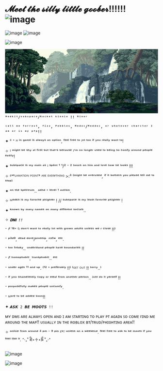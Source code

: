 
# 𝓜𝓮𝓮𝓽 𝓽𝓱𝓮 𝓼𝓲𝓵𝓵𝔂 𝓵𝓲𝓽𝓽𝓵𝓮 𝓰𝓸𝓸𝓫𝓮𝓻!!!!!! ![image](https://i.pinimg.com/originals/c7/84/48/c78448958c552252aa6d69a7810cf706.jpg)

![image](https://media.discordapp.net/attachments/697910542660010086/1017799719247945758/8895C8C3-45A5-4EDC-A93F-2F1E3E5DC517.gif?ex=6778991a&is=6777479a&hm=a073af6267b2bcbfaf455c3eb27a727bc188922e4284f7c4c0fd0f804e2aeed7&)
![image](https://media1.tenor.com/m/V7NINz2cDSsAAAAd/shuriken-shuriken-phighting.gif)

![image](https://media1.tenor.com/m/y68ezLrq4qcAAAAd/phighting-shuriken.gif)

![image](https://raw.githubusercontent.com/D3Ext/aesthetic-wallpapers/main/images/waterfall.gif)
**`ᴹᵉᵈᵏⁱᵗ/ˢᵘᵇˢᵖᵃᶜᵉ/ᴿᵒᶜᵏᵉᵗ ᵏⁱⁿⁿⁱᵉ !! ᴹⁱⁿᵒʳ`**

**`ᶜᵃˡˡ ᵐᵉ ᶠᵒʳʳᵉˢᵗ, ᶠⁱᶻᶻ, ᴾᵉᵇᵇˡᵉˢ, ᴹᵉᵈᵒᶜ/ᴹᵉᵈᵈᵒᶜ, ᵒʳ ʷʰᵃᵗᵉᵛᵉʳ ᶜʰᵃʳᶜᵗᵉʳ ᴵ ᵃᵐ ᵒʳ ⁱˢ ᵐʸ ᵖᶠᵖ!!`**

✦ ᶜ ⁺ ᴴ ⁱⁿ ᵍᵃᵐᵉ ⁱˢ ᵃˡʷᵃʸˢ ᵃⁿ ᵒᵖᵗⁱᵒⁿ, ᶠᵉᵉˡ ᶠʳᵉᵉ ᵗᵒ ᴵⁿᵗ ᵗᵒᵒ ⁱᶠ ʸᵒᵘ ʳᵉᵃˡˡʸ ʷᵃⁿᵗ ᵗᵒ!

✧ ᴵ ᵐⁱᵍʰᵗ ᵇᵉ ˢʰʸ ᵃᵗ ᶠⁱʳˢᵗ ᵇᵘᵗ ᵗʰᵃᵗ'ˢ ᵇᵉᶜᵃᵘˢᵉ ᴵ'ᵐ ⁿᵒ ˡᵒⁿᵍᵉʳ ᵘˢᵉᵈ ᵗᵒ ᵇᵉⁱⁿᵍ ˢᵒ ᶜᵒᵐᶠʸ ᵃʳᵒᵘⁿᵈ ᵖᵉᵒᵖˡᵉ ᵉᵃˢⁱˡʸ!

✦ ˢᵘᵇˢᵖᵃᶜᵉ ⁱˢ ᵐʸ ᵐᵃⁱⁿ ᵃˢ ᴵ ˢᵖᵉⁿᵗ ¹ ¹/² ⁻ ² ʰᵒᵘʳˢ ᵒⁿ ʰⁱᵐ ᵃⁿᵈ ˡᵒᵛᵉ ʰᵒʷ ʰᵉ ˡᵒᵒᵏˢ !!!

✧  ᴱˣᶜᴸᴬᴹᴬᵀᴵᴼᴺ ᴾᴼᴵᴺᵀˢ ᴬᴿᴱ ᴱⱽᴱᴿʸᵀᴴᴵᴺᴳ >:³ ⁽ᵐⁱᵍʰᵗ ᵇᵉ ᵒᵛᵉʳᵘˢᵉᵈ, ⁱᶠ ⁱᵗ ᵇᵒᵗʰᵉʳˢ ʸᵒᵘ ᵖˡᵉᵃˢᵉ ᵗᵉˡˡ ᵐᵉ ᵗᵒ ˢᵗᵒᵖ⁾

✦ ᵒⁿ ᵗʰᵉ ˢᵖᵉᶜᵗʳᵘᵐ.. ᵃᵈʰᵈ ⁺ ˡᵉᵛᵉˡ ¹ ᵃᵘᵗⁱˢᵐ. 

✧ ᴹᵉᵈᵏⁱᵗ ⁱˢ ᵐʸ ᶠᵃᵛᵒʳⁱᵗᵉ ᵖʰⁱᵍʰᵗᵉʳ ! // ˢᵘᵇˢᵖᵃᶜᵉ ⁱˢ ᵐʸ ˡᵉᵃˢᵗ ᶠᵃᵛᵒʳⁱᵗᵉ ᵖʰⁱᵍʰᵗᵉʳ !

✦ ᵏⁿᵒʷⁿ ᵇʸ ᵐᵃⁿʸ ⁿᵃᵐᵉˢ ᵒⁿ ᵐᵃⁿʸ ᵈⁱᶠᶠᵉʳᵉⁿᵗ ˢᵒᶜⁱᵃˡˢ..

✧ ***`𝐃𝐍𝐈 !!`***

⁻ ᴵᶠ ¹⁸⁺ ⁽ᴵ ᵈᵒⁿ'ᵗ ʷᵃⁿᵗ ᵗᵒ ʳᵉᵃˡˡʸ ⁱⁿᵗ ʷⁱᵗʰ ᵍʳᵒʷⁿ ᵃᵈᵘˡᵗˢ ᵘⁿˡᵉˢˢ ʷᵉ ʳ ᶜˡᵒˢᵉ !!⁾

⁻ ᵖ³ᵈ⁰, ᵈᵉᵃᵈ ᵈᵒᵛᵉ/ᵖʳᵒˢʰⁱᵖ, ⁿˢᶠʷ, ᵉᵗᶜ.

⁻ ᵗᵒᵒ ᶠʳᵉᵃᵏʸ.. ᵘⁿᵈᵉʳˢᵗᵃⁿᵈ ᵖᵉᵒᵖˡᵉ ʰᵃᵛᵉ ᵇᵒᵘⁿᵈᵃʳⁱᵉˢ !!

⁻ ᴵᶠ ʰᵒᵐᵒᵖʰᵒᵇⁱᶜ, ᵗʳᵃⁿˢᵖʰᵒᵇⁱᶜ.. ᵉᵗᶜ

⁻ ᵘⁿᵈᵉʳ ᵃᵍᵉˢ ¹¹ ᵃⁿᵈ ᵘᵖ. ⁽¹² ⁺ ᵖʳᵉᶠᵉʳᵃᵇˡʸ !!⁾
⁽ᴳᴱᵀ ᴼᵁᵀ !! ˢᵒʳʳʸ..⁾

⁻ ⁱᶠ ʸᵒᵘ ˢʰᵃᵐᵉˡᵉˢˢˡʸ ᶜᵒᵖʸ ᵒʳ ˢᵗᵉᵃˡ ᶠʳᵒᵐ ᵃⁿᵒᵗʰᵉʳ ᵖᵉʳˢᵒⁿ.. ʲᵘˢᵗ ᵈᵒ ⁱᵗ ʸᵉʳˢᵉˡᶠ !!

⁻ ᵖᵘʳᵖᵒˢᵉᶠᵘˡˡʸ ᵐᵃᵏᵉˢ ᵖᵉᵒᵖˡᵉ ᵘⁿᶜᵒᵐᶠʸ.

⁻ ᴹᵒʳᵉ ᵗᵒ ᵇᵉ ᵃᵈᵈᵉᵈ ˢᵒᵒⁿ!!

✦ `𝘼𝙎𝙆 2 𝘽𝙀 𝙈𝙊𝙊𝙏𝙎 !!`

ᴍʏ ᴅᴍꜱ ᴀʀᴇ ᴀʟᴡᴀʏꜱ ᴏᴘᴇɴ ᴀɴᴅ ɪ ᴀᴍ ꜱᴛᴀʀᴛɪɴɢ ᴛᴏ ᴘʟᴀʏ ᴘᴛ ᴀɢᴀɪɴ ꜱᴏ ᴄᴏᴍᴇ ꜰɪɴᴅ ᴍᴇ ᴀʀᴏᴜɴᴅ ᴛʜᴇ ᴍᴀᴘ!! ᴜꜱᴜᴀʟʟʏ ɪɴ ᴛʜᴇ ʀᴏʙʟᴏx ʙᴛ/ᴛʀᴜᴅ/ᴘʜɪɢʜᴛɪɴɢ ᴀʀᴇᴀ!!

✧ ᵒⁿˡⁱⁿᵉ ᶠʳᵒᵐ ᵃʳᵒᵘⁿᵈ ³ ᵖᵐ ⁻ ⁹ ᵖᵐ ᴱˢᵀ ᵘⁿˡᵉˢˢ ᵒⁿ ᵃ ʷᵉᵉᵏᵉⁿᵈ. ᶠᵉᵉˡ ᶠʳᵉᵉ ᵗᵒ ᵃˢᵏ ᵗᵒ ᵇᵉ ᵐᵒᵒᵗˢ ⁱᶠ ʸᵒᵘ ᶠᵉᵉˡ ˡⁱᵏᵉ ⁱᵗ.
                                                     ⁺‧₊˚ ཐི⋆♱⋆ཋྀ ˚₊‧⁺

![image](https://i.pinimg.com/originals/f4/bb/29/f4bb29c7b8f17aeb3956134b172ab8ef.gif)

![image](https://cdn.discordapp.com/attachments/1016884592344567872/1323010988097802331/medkit-phighting.gif?ex=67783b7f&is=6776e9ff&hm=42bfb9f8aaeb392dae4ed575ce6bc09e09d516de003af48af95ec9c47b391ea5&)
<!--
**pxstarrunt/pxstarrunt** is a ✨ _special_ ✨ repository because its `README.md` (this file) appears on your GitHub profile.

Here are some ideas to get you started:

- 🔭 I’m currently working on ...
- 🌱 I’m currently learning ...
- 👯 I’m looking to collaborate on ...
- 🤔 I’m looking for help with ...
- 💬 Ask me about ...
- 📫 How to reach me: ...
- 😄 Pronouns: ...
- ⚡ Fun fact: ...
-->
